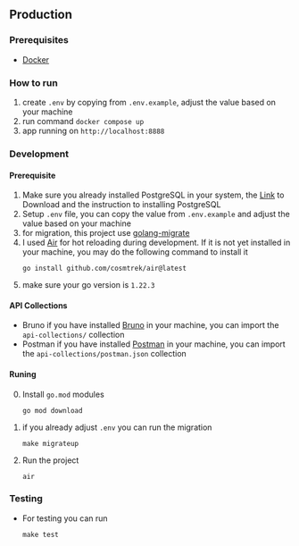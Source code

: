 ## Production
### Prerequisites
- [Docker](https://docs.docker.com/get-docker/)
### How to run
1. create `.env` by copying from `.env.example`, adjust the value based on your machine
2. run command `docker compose up`
3. app running on `http://localhost:8888`
    
### Development
#### Prerequisite
1. Make sure you already installed PostgreSQL in your system, the [Link](https://www.postgresql.org/download/) to Download and the instruction to installing PostgreSQL
2. Setup `.env` file, you can copy the value from `.env.example` and adjust the value based on your machine
3. for migration, this project use [golang-migrate](https://github.com/golang-migrate/migrate)
4. I used [Air](https://github.com/cosmtrek/air) for hot reloading during development. If it is not yet installed in your machine, you may do the following command to install it
    ```
    go install github.com/cosmtrek/air@latest
    ```
5. make sure your go version is `1.22.3`
#### API Collections
- Bruno
 if you have installed [Bruno](https://github.com/usebruno/bruno) in your machine, you can import the `api-collections/` collection
- Postman
if you have installed [Postman](https://www.postman.com/downloads/) in your machine, you can import the `api-collections/postman.json` collection

#### Runing
0. Install `go.mod` modules
    ```
    go mod download
    ```
1. if you already adjust `.env` you can run the migration
    ```
    make migrateup
    ```
2. Run the project
    ```
    air
    ```
### Testing
- For testing you can run
    ```
    make test
    ```